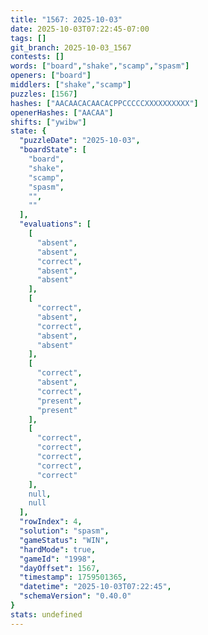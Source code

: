 ```yaml
---
title: "1567: 2025-10-03"
date: 2025-10-03T07:22:45-07:00
tags: []
git_branch: 2025-10-03_1567
contests: []
words: ["board","shake","scamp","spasm"]
openers: ["board"]
middlers: ["shake","scamp"]
puzzles: [1567]
hashes: ["AACAACACAACACPPCCCCCXXXXXXXXXX"]
openerHashes: ["AACAA"]
shifts: ["ywibw"]
state: {
  "puzzleDate": "2025-10-03",
  "boardState": [
    "board",
    "shake",
    "scamp",
    "spasm",
    "",
    ""
  ],
  "evaluations": [
    [
      "absent",
      "absent",
      "correct",
      "absent",
      "absent"
    ],
    [
      "correct",
      "absent",
      "correct",
      "absent",
      "absent"
    ],
    [
      "correct",
      "absent",
      "correct",
      "present",
      "present"
    ],
    [
      "correct",
      "correct",
      "correct",
      "correct",
      "correct"
    ],
    null,
    null
  ],
  "rowIndex": 4,
  "solution": "spasm",
  "gameStatus": "WIN",
  "hardMode": true,
  "gameId": "1998",
  "dayOffset": 1567,
  "timestamp": 1759501365,
  "datetime": "2025-10-03T07:22:45",
  "schemaVersion": "0.40.0"
}
stats: undefined
---
```

<!-- more -->
